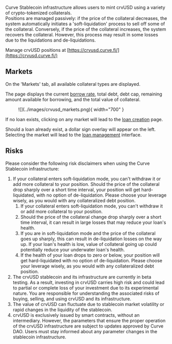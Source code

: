 Curve Stablecoin infrastructure allows users to mint crvUSD using a variety of crypto-tokenized collaterals.  
Positions are managed passively: if the price of the collateral decreases, the system automatically initiates a 'soft-liquidation' process to sell off some of the collateral. Conversely, if the price of the collateral increases, the system recovers the collateral. However, this process may result in some losses due to the liquidations and de-liquidations.

Manage crvUSD positions at [https://crvusd.curve.fi/](https://crvusd.curve.fi/)


## **Markets**
On the 'Markets' tab, all available collateral types are displayed.

The page displays the current [borrow rate](../crvusd/loan-details.md#borrow-rate), total debt, debt cap, remaining amount available for borrowing, and the total value of collateral.

<figure markdown>
  ![](../images/crvusd_markets.png){ width="700" }
  <figcaption></figcaption>
</figure>


If no loan exists, clicking on any market will lead to the [loan creation](../crvusd/loan-creation.md#loan-creation) page.

Should a loan already exist, a dollar sign overlay will appear on the left. Selecting the market will lead to the [loan management](../crvusd/loan-creation.md#loan-management) interface.


## **Risks**

Please consider the following risk disclaimers when using the Curve Stablecoin infrastructure:

1. If your collateral enters soft-liquidation mode, you can't withdraw it or add more collateral to your position. Should the price of the collateral drop sharply over a short time interval, your position will get hard-liquidated, with no option of de-liquidation. Please choose your leverage wisely, as you would with any collateralized debt position.
    1. If your collateral enters soft-liquidation mode, you can't withdraw it or add more collateral to your position.
    2. Should the price of the collateral change drop sharply over a short time interval, it can result in large losses that may reduce your loan's health.
    3. If you are in soft-liquidation mode and the price of the collateral goes up sharply, this can result in de-liquidation losses on the way up. If your loan's health is low, value of collateral going up could potentially reduce your underwater loan's health.
    4. If the health of your loan drops to zero or below, your position will get hard-liquidated with no option of de-liquidation. Please choose your leverage wisely, as you would with any collateralized debt position.
2. The crvUSD stablecoin and its infrastructure are currently in beta testing. As a result, investing in crvUSD carries high risk and could lead to partial or complete loss of your investment due to its experimental nature. You are responsible for understanding the associated risks of buying, selling, and using crvUSD and its infrastructure.
3. The value of crvUSD can fluctuate due to stablecoin market volatility or rapid changes in the liquidity of the stablecoin.
4. crvUSD is exclusively issued by smart contracts, without an intermediary. However, the parameters that ensure the proper operation of the crvUSD infrastructure are subject to updates approved by Curve DAO. Users must stay informed about any parameter changes in the stablecoin infrastructure.


